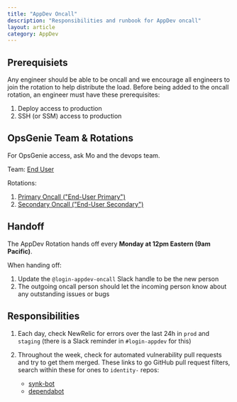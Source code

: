 ```yaml
---
title: "AppDev Oncall"
description: "Responsibilities and runbook for AppDev oncall"
layout: article
category: AppDev
---
```


## Prerequisiets

Any engineer should be able to be oncall and we encourage all engineers to join the rotation to help
distribute the load. Before being added to the oncall rotation, an engineer must have these prerequisites:

1. Deploy access to production
2. SSH (or SSM) access to production

## OpsGenie Team & Rotations

For OpsGenie access, ask Mo and the devops team.

Team: [End User](https://login-gov.app.opsgenie.com/teams/dashboard/22edb9cb-3110-4494-9f02-db0243780189/members)

Rotations:

1. [Primary Oncall ("End-User Primary")](https://login-gov.app.opsgenie.com/settings/schedule/detail/142b8527-8ef6-4d9d-b81e-24b45d0499ba)
1. [Secondary Oncall ("End-User Secondary")](
https://login-gov.app.opsgenie.com/settings/schedule/detail/1271f41d-aa0c-4a3e-86aa-23162ab5fc9d)

## Handoff

The AppDev Rotation hands off every **Monday at 12pm Eastern (9am Pacific)**.

When handing off:

1. Update the `@login-appdev-oncall` Slack handle to be the new person
1. The outgoing oncall person should let the incoming person know about any outstanding issues or bugs

## Responsibilities

1. Each day, check NewRelic for errors over the last 24h in `prod` and `staging` (there is a Slack reminder in `#login-appdev` for this)
1. Throughout the week, check for automated vulnerability pull requests and try to get them merged. These links to go GitHub pull request filters, search within these for ones to `identity-` repos:

    * [synk-bot][snyk]
    * [dependabot][dependabot]

[snyk]: https://github.com/search?q=user%3A18F+user%3AGSA+is%3Aopen+archived%3Afalse+author%3Asnyk-bot&type=Issues
[dependabot]: https://github.com/search?o=asc&q=user%3A18F+user%3AGSA+author%3Aapp%2Fdependabot+is%3Aopen+archived%3Afalse&s=created&type=Issues
